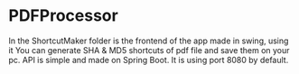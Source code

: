 # PDFProcessor
 In the ShortcutMaker folder is the frontend of the app made in swing, using it You can generate SHA & MD5 shortcuts of pdf file and save them on your pc. 
 API is simple and made on Spring Boot. It is using port 8080 by default.
